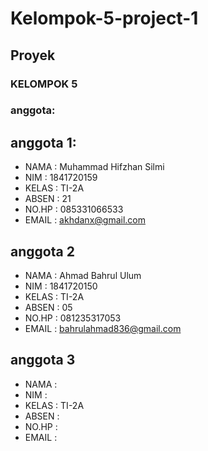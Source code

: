 # Kelompok-5-project-1
## Proyek

### KELOMPOK 5

### anggota:

## anggota 1:
- NAMA  : Muhammad Hifzhan Silmi
- NIM   : 1841720159
- KELAS : TI-2A
- ABSEN : 21
- NO.HP : 085331066533
- EMAIL : akhdanx@gmail.com

## anggota 2
- NAMA  : Ahmad Bahrul Ulum
- NIM   : 1841720150
- KELAS : TI-2A
- ABSEN : 05
- NO.HP : 081235317053
- EMAIL : bahrulahmad836@gmail.com

## anggota 3
- NAMA  : 
- NIM   : 
- KELAS : TI-2A
- ABSEN : 
- NO.HP : 
- EMAIL : 
